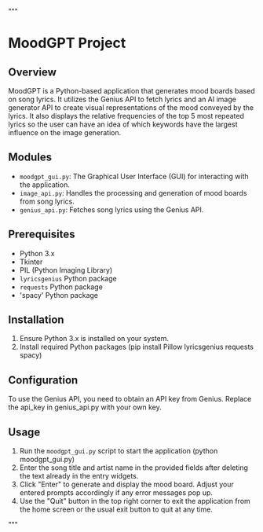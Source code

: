 """
# MoodGPT Project

## Overview
MoodGPT is a Python-based application that generates mood boards based on song lyrics. It utilizes the Genius API to fetch lyrics and an AI image generator API to create visual representations of the mood conveyed by the lyrics. It also displays the relative frequencies of the top 5 most repeated lyrics so the user can have an idea of which keywords have the largest influence on the image generation.

## Modules
- `moodgpt_gui.py`: The Graphical User Interface (GUI) for interacting with the application.
- `image_api.py`: Handles the processing and generation of mood boards from song lyrics.
- `genius_api.py`: Fetches song lyrics using the Genius API.

## Prerequisites
- Python 3.x
- Tkinter 
- PIL (Python Imaging Library)
- `lyricsgenius` Python package
- `requests` Python package
- 'spacy' Python package

## Installation
1. Ensure Python 3.x is installed on your system.
2. Install required Python packages (pip install Pillow lyricsgenius requests spacy)

## Configuration
To use the Genius API, you need to obtain an API key from Genius. Replace the api_key in genius_api.py with your own key.

## Usage
1. Run the `moodgpt_gui.py` script to start the application (python moodgpt_gui.py)
2. Enter the song title and artist name in the provided fields after deleting the text already in the entry widgets.
3. Click "Enter" to generate and display the mood board. Adjust your entered prompts accordingly if any error messages pop up.
4. Use the "Quit" button in the top right corner to exit the application from the home screen or the usual exit button to quit at any time.

"""
